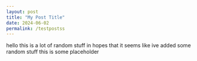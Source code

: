 ```yaml
---
layout: post
title: "My Post Title"
date: 2024-06-02
permalink: /testpostss
---
```

hello this is a lot of random stuff in hopes that it seems like ive added some random stuff <!--more-->
this is some placeholder
